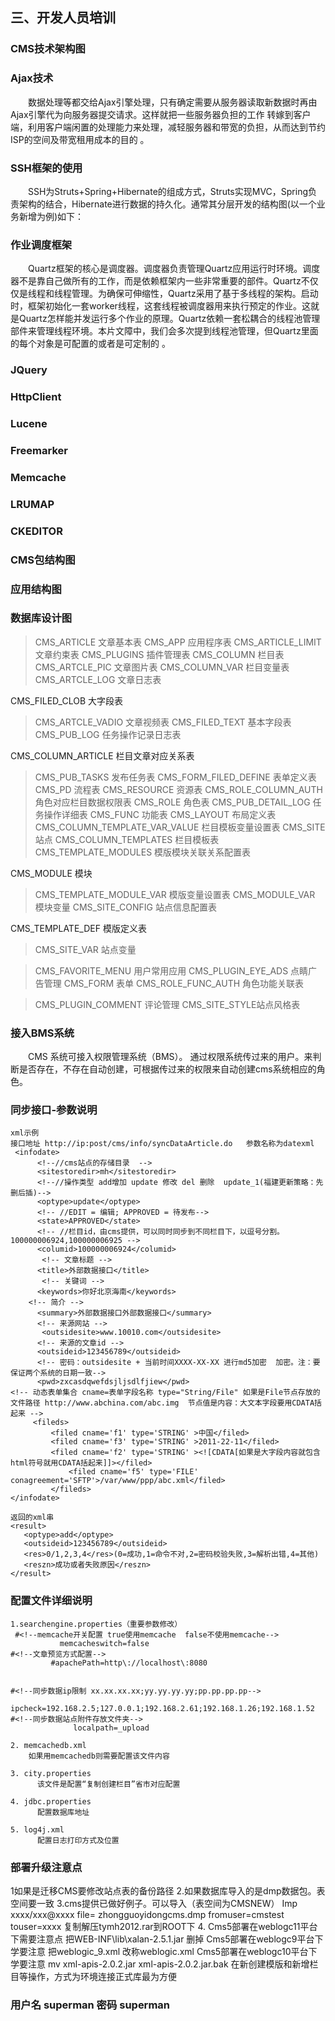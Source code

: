 ## 三、开发人员培训
### CMS技术架构图
### Ajax技术
&emsp;&emsp;数据处理等都交给Ajax引擎处理，只有确定需要从服务器读取新数据时再由Ajax引擎代为向服务器提交请求。这样就把一些服务器负担的工作 转嫁到客户端，利用客户端闲置的处理能力来处理，减轻服务器和带宽的负担，从而达到节约ISP的空间及带宽租用成本的目的。

### SSH框架的使用
&emsp;&emsp;SSH为Struts+Spring+Hibernate的组成方式，Struts实现MVC，Spring负责架构的结合，Hibernate进行数据的持久化。通常其分层开发的结构图(以一个业务新增为例)如下：
### 作业调度框架
&emsp;&emsp;Quartz框架的核心是调度器。调度器负责管理Quartz应用运行时环境。调度器不是靠自己做所有的工作，而是依赖框架内一些非常重要的部件。Quartz不仅仅是线程和线程管理。为确保可伸缩性，Quartz采用了基于多线程的架构。启动时，框架初始化一套worker线程，这套线程被调度器用来执行预定的作业。这就是Quartz怎样能并发运行多个作业的原理。Quartz依赖一套松耦合的线程池管理部件来管理线程环境。本片文障中，我们会多次提到线程池管理，但Quartz里面的每个对象是可配置的或者是可定制的。
### JQuery
### HttpClient
### Lucene
### Freemarker
### Memcache
### LRUMAP
### CKEDITOR
### CMS包结构图
### 应用结构图
### 数据库设计图

> 
> CMS_ARTICLE 文章基本表
> CMS_APP  应用程序表
> CMS_ARTICLE_LIMIT  文章约束表
> CMS_PLUGINS 插件管理表
> CMS_COLUMN  栏目表
> CMS_ARTCLE_PIC 文章图片表
> CMS_COLUMN_VAR 栏目变量表
> CMS_ARTCLE_LOG  文章日志表
> CMS_FILED_CLOB 大字段表
> CMS_ARTCLE_VADIO 文章视频表
> CMS_FILED_TEXT 基本字段表
> CMS_PUB_LOG 任务操作记录日志表
> CMS_COLUMN_ARTICLE 栏目文章对应关系表
> CMS_PUB_TASKS  发布任务表
> CMS_FORM_FILED_DEFINE 表单定义表
> CMS_PD         流程表
> CMS_RESOURCE   资源表
> CMS_ROLE_COLUMN_AUTH  角色对应栏目数据权限表
> CMS_ROLE       角色表
> CMS_PUB_DETAIL_LOG 任务操作详细表
> CMS_FUNC 功能表
> CMS_LAYOUT  布局定义表
> CMS_COLUMN_TEMPLATE_VAR_VALUE 栏目模板变量设置表
> CMS_SITE 站点CMS_COLUMN_TEMPLATES 栏目模板表
> CMS_TEMPLATE_MODULES 模版模块关联关系配置表
> CMS_MODULE 模块
> CMS_TEMPLATE_MODULE_VAR 模版变量设置表
> CMS_MODULE_VAR 模块变量
> CMS_SITE_CONFIG 站点信息配置表
> CMS_TEMPLATE_DEF 模版定义表
> CMS_SITE_VAR 站点变量
> CMS_FAVORITE_MENU 用户常用应用
> CMS_PLUGIN_EYE_ADS 点睛广告管理
> CMS_FORM 表单
> CMS_ROLE_FUNC_AUTH 角色功能关联表
> CMS_PLUGIN_COMMENT 评论管理
> CMS_SITE_STYLE站点风格表

### 接入BMS系统
&emsp;&emsp;CMS 系统可接入权限管理系统（BMS）。 通过权限系统传过来的用户。来判断是否存在，不存在自动创建，可根据传过来的权限来自动创建cms系统相应的角色。

### 同步接口-参数说明

```
xml示例        
接口地址 http://ip:post/cms/info/syncDataArticle.do   参数名称为datexml <infodate>      <!--//cms站点的存储目录  -->      <sitestoredir>mh</sitestoredir>      <!--//操作类型 add增加 update 修改 del 删除  update_1(福建更新策略：先删后插)-->      <optype>update</optype>       <!-- //EDIT = 编辑; APPROVED = 待发布-->      <state>APPROVED</state>       <!-- //栏目id，由cms提供，可以同时同步到不同栏目下，以逗号分割。100000006924,100000006925 -->      <columid>100000006924</columid>       <!-- 文章标题 -->      <title>外部数据接口</title>       <!-- 关键词 -->      <keywords>你好北京海南</keywords>	<!-- 简介 -->      <summary>外部数据接口外部数据接口</summary>      <!-- 来源网站 -->       <outsidesite>www.10010.com</outsidesite>      <!-- 来源的文章id -->      <outsideid>123456789</outsideid>      <!-- 密码：outsidesite + 当前时间XXXX-XX-XX 进行md5加密  加密。注：要保证两个系统的日期一致-->      <pwd>zxcasdqwefdsjljsdlfjiew</pwd>
<!-- 动态表单集合 cname=表单字段名称 type="String/File" 如果是File节点存放的文件路径 http://www.abchina.com/abc.img  节点值是内容：大文本字段要用CDATA括起来 -->	 <fileds>		 <filed cname='f1' type='STRING' >中国</filed>		 <filed cname='f3' type='STRING' >2011-22-11</filed>		 <filed cname='f2' type='STRING' ><![CDATA[如果是大字段内容就包含html符号就用CDATA括起来]]></filed>	         <filed cname='f5' type='FILE' conagreement='SFTP'>/var/www/ppp/abc.xml</filed>         </fileds></infodate>
返回的xml串<result>   <optype>add</optype>   <outsideid>123456789</outsideid>   <res>0/1,2,3,4</res>(0=成功,1=命令不对,2=密码校验失败,3=解析出错,4=其他)   <reszn>成功或者失败原因</reszn></result>      
```

### 配置文件详细说明
```
1.searchengine.properties（重要参数修改） #<!--memcache开关配置 true使用memcache  false不使用memcache-->           memcacheswitch=false#<!--文章预览方式配置-->         #apachePath=http\://localhost\:8080#<!--同步数据ip限制 xx.xx.xx.xx;yy.yy.yy.yy;pp.pp.pp.pp-->              ipcheck=192.168.2.5;127.0.0.1;192.168.2.61;192.168.1.26;192.168.1.52#<!--同步数据站点附件存放文件夹-->              localpath=_upload
```
```
2. memcachedb.xml     如果用memcachedb则需要配置该文件内容
```
```
3. city.properties      该文件是配置“复制创建栏目”省市对应配置
```
```
4. jdbc.properties      配置数据库地址
```
```
5. log4j.xml      配置日志打印方式及位置
```
### 部署升级注意点
> 
 1如果是迁移CMS要修改站点表的备份路径 2.如果数据库导入的是dmp数据包。表空间要一致 3.cms提供已做好例子。可以导入（表空间为CMSNEW）        Imp xxxx/xxx@xxxx file= zhongguoyidongcms.dmp fromuser=cmstest touser=xxxx        复制解压tymh2012.rar到ROOT下4. Cms5部署在weblogc11平台下需要注意点         把WEB-INF\lib\xalan-2.5.1.jar  删掉   Cms5部署在weblogc9平台下学要注意         把weblogic_9.xml 改称weblogic.xmlCms5部署在weblogc10平台下学要注意          mv xml-apis-2.0.2.jar xml-apis-2.0.2.jar.bak
在新创建模版和新增栏目等操作，方式为环境连接正式库最为方便

### 用户名 superman 密码 superman